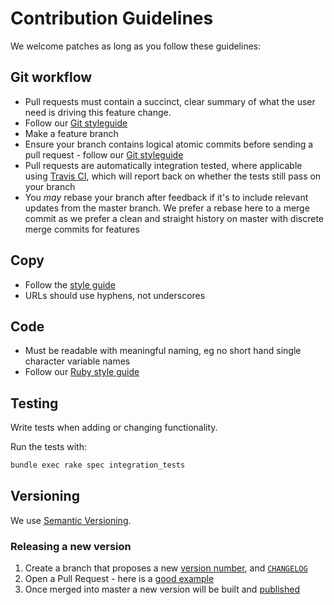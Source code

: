 # Contribution Guidelines

We welcome patches as long as you follow these guidelines:

## Git workflow ##

- Pull requests must contain a succinct, clear summary of what the user need is driving this feature change.
- Follow our [Git styleguide](https://github.com/alphagov/styleguides/blob/master/git.md)
- Make a feature branch
- Ensure your branch contains logical atomic commits before sending a pull request - follow our [Git styleguide](https://github.com/alphagov/styleguides/blob/master/git.md)
- Pull requests are automatically integration tested, where applicable using [Travis CI](https://travis-ci.org/), which will report back on whether the tests still pass on your branch
- You *may* rebase your branch after feedback if it's to include relevant updates from the master branch. We prefer a rebase here to a merge commit as we prefer a clean and straight history on master with discrete merge commits for features

## Copy ##

- Follow the [style guide](https://www.gov.uk/designprinciples/styleguide)
- URLs should use hyphens, not underscores

## Code ##

- Must be readable with meaningful naming, eg no short hand single character variable names
- Follow our [Ruby style guide](https://github.com/alphagov/styleguides/blob/master/ruby.md)

## Testing ##

Write tests when adding or changing functionality.

Run the tests with:

```bash
bundle exec rake spec integration_tests
```

## Versioning ##

We use [Semantic Versioning](http://semver.org/).

### Releasing a new version ###

1. Create a branch that proposes a new [version number](/lib/hackney_template/version.rb#L2), and [`CHANGELOG`](CHANGELOG.md)
2. Open a Pull Request - here is a [good example](https://github.com/unboxed/hackney_template/pull/204/)
3. Once merged into master a new version will be built and [published](docs/publishing.md)
